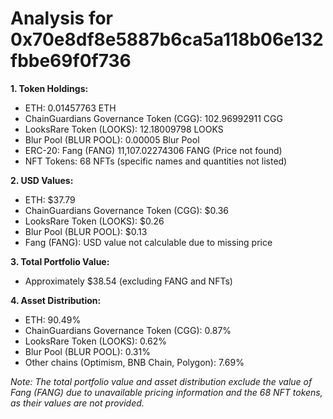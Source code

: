 # Analysis for 0x70e8df8e5887b6ca5a118b06e132fbbe69f0f736

**1. Token Holdings:**

- ETH: 0.01457763 ETH
- ChainGuardians Governance Token (CGG): 102.96992911 CGG
- LooksRare Token (LOOKS): 12.18009798 LOOKS
- Blur Pool (BLUR POOL): 0.00005 Blur Pool
- ERC-20: Fang (FANG) 11,107.02274306 FANG (Price not found)
- NFT Tokens: 68 NFTs (specific names and quantities not listed)

**2. USD Values:**

- ETH: $37.79
- ChainGuardians Governance Token (CGG): $0.36
- LooksRare Token (LOOKS): $0.26
- Blur Pool (BLUR POOL): $0.13
- Fang (FANG): USD value not calculable due to missing price

**3. Total Portfolio Value:**

- Approximately $38.54 (excluding FANG and NFTs)

**4. Asset Distribution:**

- ETH: 90.49%
- ChainGuardians Governance Token (CGG): 0.87%
- LooksRare Token (LOOKS): 0.62%
- Blur Pool (BLUR POOL): 0.31%
- Other chains (Optimism, BNB Chain, Polygon): 7.69%

*Note: The total portfolio value and asset distribution exclude the value of Fang (FANG) due to unavailable pricing information and the 68 NFT tokens, as their values are not provided.*
